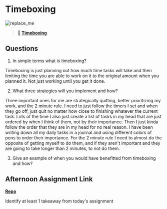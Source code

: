 # Timeboxing

![replace_me](https://codeworks.blob.core.windows.net/public/assets/img/illustrations/placeholder.svg)
> **📖 [Timeboxing](https://codeworksacademy.com/fs-student-guide/resources/wk5/03-Timeboxing)**

## Questions

1. In simple terms what is timeboxing?

  Timeboxing is just planning out how much time tasks will take and then limiting the time you are able to work on it to the original amount when you planned it. Not just working until you get it done.

2. What three strategies will you implement and how?

  Three important ones for me are strategically quitting, better prioritizing my work, and the 2 minute rule. I need to just follow the timers I set and when they go off, just quit no matter how close to finishing whatever the current task. Lots of the time I also just create a list of tasks in my head that are just ordered by when I think of them, not by their importance. Then I just kinda follow the order that they are in my head for no real reason. I have been writing down all my daily tasks in a journal and using different colors of pens to order their importance. For the 2 minute rule I need to almost do the opposite of getting myself to do them, and if they aren't important and they are going to take longer than 2 minutes, to  not do them. 

3. Give an example of when you would have benefitted from timeboxing and how? 

## Afternoon Assignment Link

**[Repo](https://github.com/Luke-Yost/<ASSIGNMENT_REPO>)**

Identify at least 1 takeaway from today's assignment
